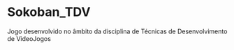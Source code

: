 # Sokoban_TDV
Jogo desenvolvido no âmbito da disciplina de Técnicas de Desenvolvimento de VideoJogos
